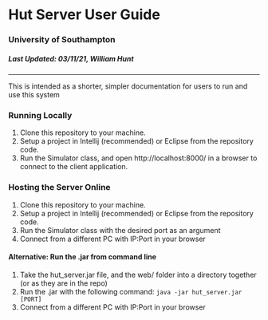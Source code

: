 # Hut Server User Guide
### University of Southampton
##### Last Updated: 03/11/21, William Hunt
------
This is intended as a shorter, simpler documentation for users to run and use this system

### Running Locally

1. Clone this repository to your machine.
2. Setup a project in Intellij (recommended) or Eclipse from the repository code.
3. Run the Simulator class, and open http://localhost:8000/ in a browser to connect to the client application.

### Hosting the Server Online

1. Clone this repository to your machine.
2. Setup a project in Intellij (recommended) or Eclipse from the repository code.
3. Run the Simulator class with the desired port as an argument
4. Connect from a different PC with IP:Port in your browser

#### Alternative: Run the .jar from command line

1. Take the hut_server.jar file, and the web/ folder into a directory together (or as they are in the repo)
2. Run the .jar with the following command: ```java -jar hut_server.jar [PORT]```
3. Connect from a different PC with IP:Port in your browser
